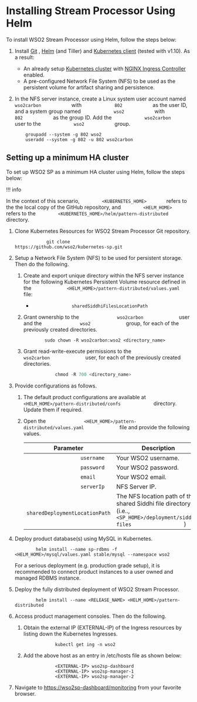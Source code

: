 # Installing Stream Processor Using Helm

To install WSO2 Stream Processor using Helm, follow the steps below:

1.  Install
    [Git](https://git-scm.com/book/en/v2/Getting-Started-Installing-Git)
    ,
    [Helm](https://github.com/kubernetes/helm/blob/master/docs/install.md)
    (and Tiller) and [Kubernetes
    client](https://kubernetes.io/docs/tasks/tools/install-kubectl/)
    (tested with v1.10). As a result:
    -   An already setup [Kubernetes
        cluster](https://kubernetes.io/docs/setup/pick-right-solution/)
        with [NGINX Ingress
        Controller](https://kubernetes.github.io/ingress-nginx/deploy/)
        enabled.
    -   A pre-configured Network File System (NFS) to be used as the
        persistent volume for artifact sharing and persistence.
2.  In the NFS server instance, create a Linux system user account named
    `             wso2carbon            ` with
    `             802            ` as the user ID, and a system group
    named `             wso2            ` with
    `             802            ` as the group ID. Add the
    `             wso2carbon            ` user to the
    `             wso2            ` group.

    ``` text
        groupadd --system -g 802 wso2 
        useradd --system -g 802 -u 802 wso2carbon
    ```

## Setting up a minimum HA cluster

To set up WSO2 SP as a minimum HA cluster using Helm, follow the steps
below:

  

!!! info

In the context of this scenario, `         <KUBERNETES_HOME>        `
refers to the the local copy of the GitHub repository, and
`         <HELM_HOME>        ` refers to the
`         <KUBERNETES_HOME>/helm/pattern-distributed        ` directory.


  
  

1.  Clone Kubernetes Resources for WSO2 Stream Processor Git
    repository.  

    `             git clone                           https://github.com/wso2/kubernetes-sp.git                         `

2.  Setup a Network File System (NFS) to be used for persistent storage.
    Then do the following.
    1.  Create and export unique directory within the NFS server
        instance for the following Kubernetes Persistent Volume resource
        defined in the
        `              <HELM_HOME>/pattern-distributed/values.yaml             `
        file:  
        -   `                sharedSiddhiFilesLocationPath               `
    2.  Grant ownership to the `               wso2carbon              `
        user and the `               wso2              ` group, for each
        of the previously created directories.

        ``` text
                sudo chown -R wso2carbon:wso2 <directory_name>
        ```

    3.  Grant read-write-execute permissions to the
        `               wso2carbon              ` user, for each of the
        previously created directories.

        ``` java
                    chmod -R 700 <directory_name>
        ```

3.  Provide configurations as follows.
    1.  The default product configurations are available at
        `              <HELM_HOME>/pattern-distributed/confs             `
        directory. Update them if required.
    2.  Open the
        `               <HELM_HOME>/pattern-distributed/values.yaml              `
        file and provide the following values.

        | Parameter                                                           | Description                                                                                                                                  |
        |---------------------------------------------------------------------|----------------------------------------------------------------------------------------------------------------------------------------------|
        | `                   username                  `                     | Your WSO2 username.                                                                                                                          |
        | `                   password                  `                     | Your WSO2 password.                                                                                                                          |
        | `                   email                  `                        | Your WSO2 email.                                                                                                                             |
        | `                   serverIp                  `                     | NFS Server IP.                                                                                                                               |
        | `                   sharedDeploymentLocationPath                  ` | The NFS location path of the shared Siddhi file directory (i.e.., `                   <SP_HOME>/deployment/siddhi-files                  ` ) |

4.  Deploy product database(s) using MySQL in Kubernetes.

    ``` text
            helm install --name sp-rdbms -f <HELM_HOME>/mysql/values.yaml stable/mysql --namespace wso2
    ```

    For a serious deployment (e.g. production grade setup), it is
    recommended to connect product instances to a user owned and managed
    RDBMS instance.

5.  Deploy the fully distributed deployment of WSO2 Stream Processor.  

    ``` text
            helm install --name <RELEASE_NAME> <HELM_HOME>/pattern-distributed
    ```

6.  Access product management consoles. Then do the following.
    1.  Obtain the external IP (EXTERNAL-IP) of the Ingress resources by
        listing down the Kubernetes Ingresses.

        ``` text
                    kubectl get ing -n wso2
        ```

          

    2.  Add the above host as an entry in /etc/hosts file as shown
        below:

        ``` text
                    <EXTERNAL-IP> wso2sp-dashboard
                    <EXTERNAL-IP> wso2sp-manager-1
                    <EXTERNAL-IP> wso2sp-manager-2
        ```

7.  Navigate to <https://wso2sp-dashboard/monitoring> from your favorite
    browser.
